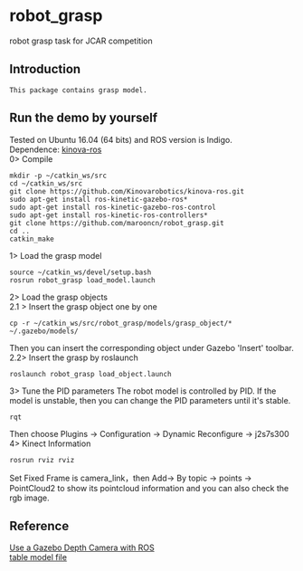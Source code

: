 # robot_grasp
robot grasp task for JCAR competition 
## Introduction
    This package contains grasp model.

## Run the demo by yourself
Tested on Ubuntu 16.04 (64 bits) and ROS version is Indigo. <br>
Dependence: [kinova-ros](https://github.com/Kinovarobotics/kinova-ros) <br>
0> Compile
~~~
mkdir -p ~/catkin_ws/src
cd ~/catkin_ws/src
git clone https://github.com/Kinovarobotics/kinova-ros.git 
sudo apt-get install ros-kinetic-gazebo-ros* 
sudo apt-get install ros-kinetic-gazebo-ros-control
sudo apt-get install ros-kinetic-ros-controllers*
git clone https://github.com/marooncn/robot_grasp.git
cd ..
catkin_make
~~~
1> Load the grasp model  
~~~
source ~/catkin_ws/devel/setup.bash
rosrun robot_grasp load_model.launch
~~~
2> Load the grasp objects <br>
2.1 > Insert the grasp object one by one
~~~
cp -r ~/catkin_ws/src/robot_grasp/models/grasp_object/* ~/.gazebo/models/
~~~
Then you can insert the corresponding object under Gazebo 'Insert' toolbar. <br>
2.2> Insert the grasp by roslaunch
~~~
roslaunch robot_grasp load_object.launch
~~~
3> Tune the PID parameters
The robot model is controlled by PID. If the model is unstable, then you can change the PID parameters until it's stable.
~~~
rqt
~~~
Then choose Plugins -> Configuration -> Dynamic Reconfigure -> j2s7s300
4> Kinect Information
~~~
rosrun rviz rviz
~~~
Set Fixed Frame is camera_link，then Add-> By topic -> points -> PointCloud2 to show its pointcloud information and you can also check the rgb image.



## Reference
[Use a Gazebo Depth Camera with ROS](http://gazebosim.org/tutorials?tut=ros_depth_camera&cat=connect_ros#View%20Depth%20Camera%20Output%20in%20RViz) <br>
[table model file](https://github.com/JenniferBuehler/jaco-arm-pkgs/tree/master/jaco_tutorial/jaco_on_table)
